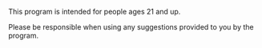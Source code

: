 This program is intended for people ages 21 and up. 

Please be responsible when using any suggestions provided to you by the program.